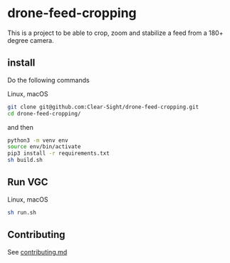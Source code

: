 # drone-feed-cropping

This is a  project to be able to crop, zoom and stabilize a feed from a 180+ degree camera.


## install

Do the following commands 

Linux, macOS
```bash
git clone git@github.com:Clear-Sight/drone-feed-cropping.git
cd drone-feed-cropping/
```
and then
```bash
python3 -m venv env
source env/bin/activate
pip3 install -r requirements.txt
sh build.sh
```

## Run VGC

Linux, macOS
```bash
sh run.sh
```



## Contributing
See [contributing.md](https://github.com/Clear-Sight/drone-feed-cropping/blob/development/.github/contributing.md)
